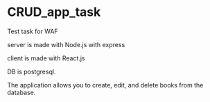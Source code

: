 # CRUD_app_task
  Test task for WAF
  
  server is made with Node.js with express
  
  client is made with React.js
  
  DB is postgresql.
  
  The application allows you to create, edit, and delete books from the database.
